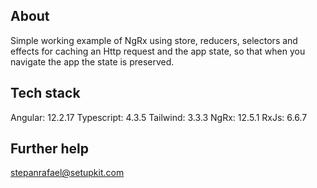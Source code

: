 ## About

Simple working example of NgRx using store, reducers, selectors and effects for caching an Http request and the app state, so that when you navigate the app the state is preserved.

## Tech stack

Angular: 12.2.17
Typescript: 4.3.5
Tailwind: 3.3.3
NgRx: 12.5.1
RxJs: 6.6.7

## Further help

stepanrafael@setupkit.com
